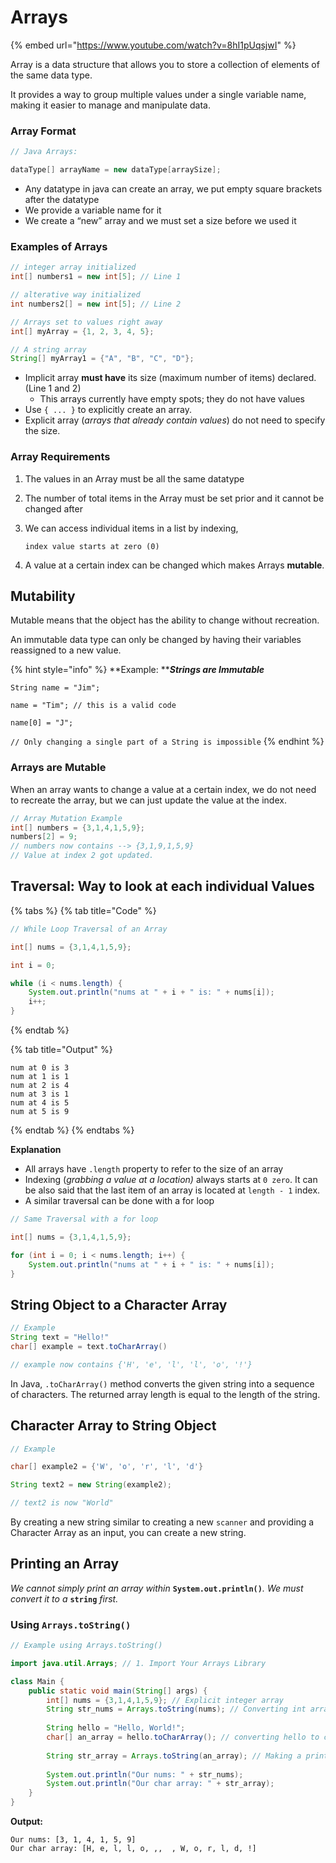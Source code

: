 # Arrays

{% embed url="https://www.youtube.com/watch?v=8hI1pUqsjwI" %}

Array is a data structure that allows you to store a collection of elements of the same data type.&#x20;

It provides a way to group multiple values under a single variable name, making it easier to manage and manipulate data.

### Array Format

```java
// Java Arrays:

dataType[] arrayName = new dataType[arraySize];
```

* Any datatype in java can create an array, we put empty square brackets after the datatype
* We provide a variable name for it
* We create a “new” array and we must set a size before we used it

### Examples of Arrays

```java
// integer array initialized
int[] numbers1 = new int[5]; // Line 1

// alterative way initialized
int numbers2[] = new int[5]; // Line 2

// Arrays set to values right away
int[] myArray = {1, 2, 3, 4, 5};

// A string array
String[] myArray1 = {"A", "B", "C", "D"};
```

* Implicit array **must have** its size (maximum number of items) declared. (Line 1 and 2)
  * This arrays currently have empty spots; they do not have values
* Use `{ ... }` to explicitly create an array.
* Explicit array (_arrays that already contain values_) do not need to specify the size.

### Array Requirements

1. The values in an Array must be all the same datatype
2. The number of total items in the Array must be set prior and it cannot be changed after&#x20;
3.  We can access individual items in a list by indexing,&#x20;

    `index value starts at zero (0)`
4. A value at a certain index can be changed which makes Arrays **mutable**.

## Mutability

Mutable means that the object has the ability to change without recreation.

An immutable data type can only be changed by having their variables reassigned to a new value.

{% hint style="info" %}
**Example: **_**Strings are Immutable**_

`String name = "Jim";`

`name = "Tim"; // this is a valid code`

`name[0] = "J";`&#x20;

`// Only changing a single part of a String is impossible`
{% endhint %}

### Arrays are Mutable

When an array wants to change a value at a certain index, we do not need to recreate the array, but we can just update the value at the index.

```java
// Array Mutation Example
int[] numbers = {3,1,4,1,5,9};
numbers[2] = 9;
// numbers now contains --> {3,1,9,1,5,9}
// Value at index 2 got updated.
```

## Traversal: Way to look at each individual Values

{% tabs %}
{% tab title="Code" %}
```java
// While Loop Traversal of an Array

int[] nums = {3,1,4,1,5,9};

int i = 0;

while (i < nums.length) {
    System.out.println("nums at " + i + " is: " + nums[i]);
    i++; 
}
```
{% endtab %}

{% tab title="Output" %}
```
num at 0 is 3
num at 1 is 1
num at 2 is 4
num at 3 is 1
num at 4 is 5
num at 5 is 9
```
{% endtab %}
{% endtabs %}

**Explanation**

* All arrays have `.length` property to refer to the size of an array
* Indexing (_grabbing a value at a location)_ always starts at `0 zero`. It can be also said that the last item of an array is located at `length - 1` index.
* A similar traversal can be done with a for loop

```java
// Same Traversal with a for loop

int[] nums = {3,1,4,1,5,9};

for (int i = 0; i < nums.length; i++) {
    System.out.println("nums at " + i + " is: " + nums[i]);
}
```

## String Object to a Character Array

```java
// Example
String text = "Hello!"
char[] example = text.toCharArray()

// example now contains {'H', 'e', 'l', 'l', 'o', '!'}
```

In Java, `.toCharArray()` method converts the given string into a sequence of characters. The returned array length is equal to the length of the string.

## Character Array to String Object

```java
// Example

char[] example2 = {'W', 'o', 'r', 'l', 'd'}

String text2 = new String(example2);

// text2 is now "World"
```

By creating a new string similar to creating a new `scanner` and providing a Character Array as an input, you can create a new string.

## Printing an Array

_We cannot simply print an array within_ **`System.out.println()`**_. We must convert it to a_ **`string`** _first._

### Using `Arrays.toString()`

```java
// Example using Arrays.toString()

import java.util.Arrays; // 1. Import Your Arrays Library

class Main {
    public static void main(String[] args) {
        int[] nums = {3,1,4,1,5,9}; // Explicit integer array
        String str_nums = Arrays.toString(nums); // Converting int array to string
        
        String hello = "Hello, World!";
        char[] an_array = hello.toCharArray(); // converting hello to character array
        
        String str_array = Arrays.toString(an_array); // Making a printable char array
        
        System.out.println("Our nums: " + str_nums);
        System.out.println("Our char array: " + str_array); 
    }
}
```

**Output:**

```
Our nums: [3, 1, 4, 1, 5, 9]
Our char array: [H, e, l, l, o, ,,  , W, o, r, l, d, !]
```

